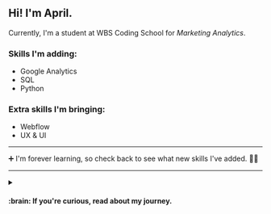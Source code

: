 ## Hi! I'm April. 
Currently, I'm a student at WBS Coding School for *Marketing Analytics*.

### Skills I'm adding: 
- Google Analytics
- SQL
- Python

### Extra skills I'm bringing:
- Webflow
- UX & UI

- - -

 ➕ I'm forever learning, so check back to see what new skills I've added. :woman_technologist:

- - -

<details>
<summary><h4> :brain: If you're curious, read about my journey.</summary>

Making my way through my first two bootcamps: UX & UI with CareerFoundry, I was surprised to find it all kind of conceptually... easy? As I considered this, I had a small epiphany: of course! A coffee shop bar is an interface.

UX felt familiar because as a Start-up Consultant and Manager for high end coffee shops, I had spent over a decade 🔹*building and maintaining structures*🔹 that keep customers caffeinated, employees happy and bosses making money. 

A melding of 🔹*business and marketing instinct with a systems thinking approach*🔹.
 
But while designing, there was one thing I couldn't keep from creeping in to my mind: what about the developers? How would they feel about my designs?

And since I find practical information ever so exciting, I started learning Webflow. 

As I got deeper in to Webflow, learning about proper class naming and how not to deep stack, I realized that I really enjoyed structuring information. 

When my Career Coach mentioned that the way I spoke about projects reminds her of her Growth Hacker friends, we did some research and found Marketing Analytics. I signed up for the boot camp and am now on my way.

That's my journey so far: 🔹*not typical, but practical*🔹.

